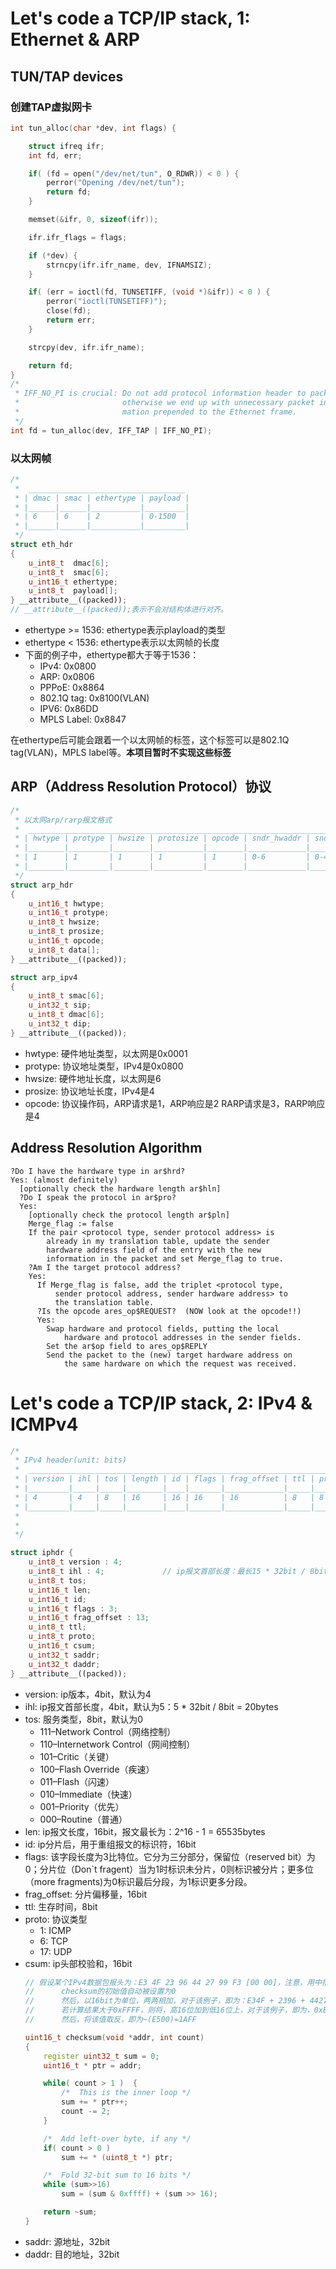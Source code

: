 # Let's code a TCP/IP stack, 1: Ethernet & ARP

## TUN/TAP devices

### 创建TAP虚拟网卡

```c++
int tun_alloc(char *dev, int flags) {

    struct ifreq ifr;
    int fd, err;

    if( (fd = open("/dev/net/tun", O_RDWR)) < 0 ) {
        perror("Opening /dev/net/tun");
        return fd;
    }

    memset(&ifr, 0, sizeof(ifr));

    ifr.ifr_flags = flags;

    if (*dev) {
        strncpy(ifr.ifr_name, dev, IFNAMSIZ);
    }

    if( (err = ioctl(fd, TUNSETIFF, (void *)&ifr)) < 0 ) {
        perror("ioctl(TUNSETIFF)");
        close(fd);
        return err;
    }

    strcpy(dev, ifr.ifr_name);

    return fd;
}
/* 
 * IFF_NO_PI is crucial: Do not add protocol information header to packets.
 *                       otherwise we end up with unnecessary packet infor-
 *                       mation prepended to the Ethernet frame.
 */
int fd = tun_alloc(dev, IFF_TAP | IFF_NO_PI);
```

### 以太网帧

```c++
/*
 *  ___________________________________
 * | dmac | smac | ethertype | payload |
 * |______|______|___________|_________|
 * | 6    | 6    | 2         | 0-1500  |
 * |______|______|___________|_________|
 */
struct eth_hdr
{
    u_int8_t  dmac[6];
    u_int8_t  smac[6];
    u_int16_t ethertype;
    u_int8_t  payload[];
} __attribute__((packed));
// __attribute__((packed));表示不会对结构体进行对齐。
```

- ethertype >= 1536: ethertype表示playload的类型
- ethertype <  1536: ethertype表示以太网帧的长度
- 下面的例子中，ethertype都大于等于1536：
  - IPv4:       0x0800
  - ARP:        0x0806
  - PPPoE:      0x8864
  - 802.1Q tag: 0x8100(VLAN)
  - IPV6:       0x86DD
  - MPLS Label: 0x8847

在ethertype后可能会跟着一个以太网帧的标签，这个标签可以是802.1Q tag(VLAN)，MPLS label等。**本项目暂时不实现这些标签**

## ARP（Address Resolution Protocol）协议

```c++
/*
 * 以太网arp/rarp报文格式
 *  __________________________________________________________________________________________________________________
 * | hwtype | protype | hwsize | protosize | opcode | sndr_hwaddr | sndr_protoaddr | target_hwaddr | target_protoaddr |
 * |________|_________|________|___________|________|_____________|________________|_______________|__________________|
 * | 1      | 1       | 1      | 1         | 1      | 0-6         | 0-4            | 0-6           | 0-4              |
 * |________|_________|________|___________|________|_____________|________________|_______________|__________________|
 */
struct arp_hdr
{
    u_int16_t hwtype;
    u_int16_t protype;
    u_int8_t hwsize;
    u_int8_t prosize;
    u_int16_t opcode;
    u_int8_t data[];
} __attribute__((packed)); 

struct arp_ipv4
{
    u_int8_t smac[6];
    u_int32_t sip;
    u_int8_t dmac[6];
    u_int32_t dip;
} __attribute__((packed));

```

- hwtype:  硬件地址类型，以太网是0x0001
- protype: 协议地址类型，IPv4是0x0800
- hwsize:  硬件地址长度，以太网是6
- prosize: 协议地址长度，IPv4是4
- opcode:  协议操作码，ARP请求是1，ARP响应是2 RARP请求是3，RARP响应是4

## Address Resolution Algorithm

```agm
?Do I have the hardware type in ar$hrd?
Yes: (almost definitely)
  [optionally check the hardware length ar$hln]
  ?Do I speak the protocol in ar$pro?
  Yes:
    [optionally check the protocol length ar$pln]
    Merge_flag := false
    If the pair <protocol type, sender protocol address> is
        already in my translation table, update the sender
        hardware address field of the entry with the new
        information in the packet and set Merge_flag to true.
    ?Am I the target protocol address?
    Yes:
      If Merge_flag is false, add the triplet <protocol type,
          sender protocol address, sender hardware address> to
          the translation table.
      ?Is the opcode ares_op$REQUEST?  (NOW look at the opcode!!)
      Yes:
        Swap hardware and protocol fields, putting the local
            hardware and protocol addresses in the sender fields.
        Set the ar$op field to ares_op$REPLY
        Send the packet to the (new) target hardware address on
            the same hardware on which the request was received.
```

# Let's code a TCP/IP stack, 2: IPv4 & ICMPv4

```c++
/*
 * IPv4 header(unit: bits)
 *  _____________________________________________________________________________________________________________________________
 * | version | ihl | tos | length | id | flags | frag_offset | ttl | proto | csum | saddr | daddr | options | data               |
 * |_________|_____|_____|________|____|_______|_____________|_____|_______|______|_______|_______|_________|____________________|
 * | 4       | 4   | 8   | 16     | 16 | 16    | 16          | 8   | 8     | 16   | 32    | 32    | 40bytes | 65535-60bytes      |
 * |_________|_____|_____|________|____|_______|_____________|_____|_______|______|_______|_______|_________|____________________|
 *
 * 
 */

struct iphdr {
    u_int8_t version : 4;
    u_int8_t ihl : 4;             // ip报文首部长度：最长15 * 32bit / 8bit = 60bytes 20bytes头部 + 20bytes选项
    u_int8_t tos;
    u_int16_t len;
    u_int16_t id;
    u_int16_t flags : 3;
    u_int16_t frag_offset : 13;
    u_int8_t ttl;
    u_int8_t proto;
    u_int16_t csum;
    u_int32_t saddr;
    u_int32_t daddr;
} __attribute__((packed));
```

- version: ip版本，4bit，默认为4
- ihl: ip报文首部长度，4bit，默认为5：5 * 32bit / 8bit = 20bytes
- tos: 服务类型，8bit，默认为0
    - 111–Network Control（网络控制）
    - 110–Internetwork Control（网间控制）
    - 101–Critic（关键）
    - 100–Flash Override（疾速）
    - 011–Flash（闪速）
    - 010–Immediate（快速）
    - 001–Priority（优先）
    - 000–Routine（普通）
- len: ip报文长度，16bit，报文最长为：2^16 - 1 = 65535bytes
- id: ip分片后，用于重组报文的标识符，16bit
- flags: 该字段长度为3比特位。它分为三分部分，保留位（reserved bit）为0；分片位（Don`t fragent）当为1时标识未分片，0则标识被分片；更多位（more fragments)为0标识最后分段，为1标识更多分段。
- frag_offset: 分片偏移量，16bit
- ttl: 生存时间，8bit
- proto: 协议类型
    - 1: ICMP
    - 6: TCP
    - 17: UDP
- csum: ip头部校验和，16bit
    ```c++
    // 假设某个IPv4数据包报头为：E3 4F 23 96 44 27 99 F3 [00 00]，注意，用中括号括起来的就是checksum
    //      checksum的初始值自动被设置为0
    //      然后，以16bit为单位，两两相加，对于该例子，即为：E34F + 2396 + 4427 + 99F3 = 1E4FF
    //      若计算结果大于0xFFFF，则将，高16位加到低16位上，对于该例子，即为，0xE4FF + 0x0001 = E500
    //      然后，将该值取反，即为~(E500)=1AFF

    uint16_t checksum(void *addr, int count)
    {
        register uint32_t sum = 0;
        uint16_t * ptr = addr;

        while( count > 1 )  {
            /*  This is the inner loop */
            sum += * ptr++;
            count -= 2;
        }

        /*  Add left-over byte, if any */
        if( count > 0 )
            sum += * (uint8_t *) ptr;

        /*  Fold 32-bit sum to 16 bits */
        while (sum>>16)
            sum = (sum & 0xffff) + (sum >> 16);

        return ~sum;
    }
    ```
- saddr: 源地址，32bit
- daddr: 目的地址，32bit
